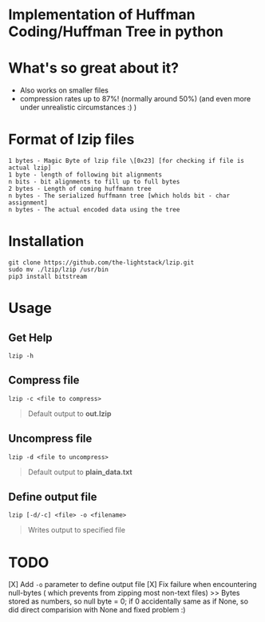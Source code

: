 # Implementation of Huffman Coding/Huffman Tree in python

# What's so great about it?
 - Also works on smaller files
 - compression rates up to 87%! (normally around 50%) (and even more under unrealistic circumstances :) )

# Format of lzip files
```
1 bytes - Magic Byte of lzip file \[0x23] [for checking if file is actual lzip]
1 byte - length of following bit alignments
n bits - bit alignments to fill up to full bytes
2 bytes - Length of coming huffmann tree
n bytes - The serialized huffmann tree [which holds bit - char assignment]
n bytes - The actual encoded data using the tree
```

# Installation

	git clone https://github.com/the-lightstack/lzip.git
	sudo mv ./lzip/lzip /usr/bin
	pip3 install bitstream


# Usage 

## Get Help
	lzip -h 

## Compress file
	lzip -c <file to compress> 
> Default output to **out.lzip**

## Uncompress file
	lzip -d <file to uncompress>
> Default output to **plain\_data.txt**	

## Define output file 
	lzip [-d/-c] <file> -o <filename>
> Writes output to specified file


# TODO 
[X] Add `-o` parameter to define output file
[X] Fix failure when encountering null-bytes ( which prevents from zipping most non-text files)
	>> Bytes stored as numbers, so null byte = 0; if 0 accidentally same as if None, so did direct comparision with None and fixed problem :)

